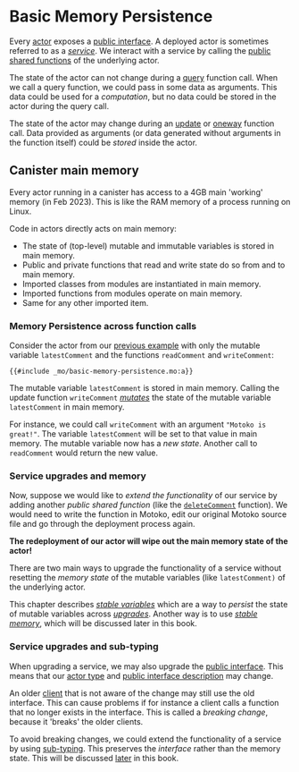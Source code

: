 # Basic Memory Persistence
Every [actor](/internet-computer-programming-concepts/actors.html) exposes a [public interface](/internet-computer-programming-concepts/async-data/candid.html#actor-interfaces). A deployed actor is sometimes referred to as a [*service*](/internet-computer-programming-concepts/async-data/candid.html#actor-interfaces). We interact with a service by calling the [public shared functions](/internet-computer-programming-concepts/actors.html#public-shared-functions-in-actors) of the underlying actor. 

The state of the actor can not change during a [query](/internet-computer-programming-concepts/actors.html#public-shared-query) function call. When we call a query function, we could pass in some data as arguments. This data could be used for a *computation*, but no data could be stored in the actor during the query call. 

The state of the actor may change during an [update](/internet-computer-programming-concepts/actors.html#public-shared-update) or [oneway](/internet-computer-programming-concepts/actors.html#public-shared-oneway) function call. Data provided as arguments (or data generated without arguments in the function itself) could be *stored* inside the actor.

## Canister main memory
Every actor running in a canister has access to a 4GB main 'working' memory (in Feb 2023). This is like the RAM memory of a process running on Linux. 

Code in actors directly acts on main memory:
- The state of (top-level) mutable and immutable variables is stored in main memory. 
- Public and private functions that read and write state do so from and to main memory.
- Imported classes from modules are instantiated in main memory. 
- Imported functions from modules operate on main memory.
- Same for any other imported item.  

### Memory Persistence across function calls
Consider the actor from our [previous example](/internet-computer-programming-concepts/actors.html#a-simple-actor) with only the mutable variable `latestComment` and the functions `readComment` and `writeComment`:
```motoko
{{#include _mo/basic-memory-persistence.mo:a}}
```

The mutable variable `latestComment` is stored in main memory. Calling the update function `writeComment` [*mutates*](/common-programming-concepts/mutability.html) the state of the mutable variable `latestComment` in main memory. 

For instance, we could call `writeComment` with an argument `"Motoko is great!"`. The variable `latestComment` will be set to that value in main memory. The mutable variable now has a *new state*. Another call to `readComment` would return the new value.  

 

### Service upgrades and memory
Now, suppose we would like to *extend the functionality* of our service by adding another *public shared function* (like the [`deleteComment`](/internet-computer-programming-concepts/actors.html#a-simple-actor) function). We would need to write the function in Motoko, edit our original Motoko source file and go through the deployment process again. 

**The redeployment of our actor will wipe out the main memory state of the actor!**

There are two main ways to upgrade the functionality of a service without resetting the *memory state* of the mutable variables (like `latestComment)` of the underlying actor. 

This chapter describes [*stable variables*](/internet-computer-programming-concepts/basic-memory-persistence/stable-variables.html) which are a way to *persist* the state of mutable variables across [*upgrades*](/internet-computer-programming-concepts/basic-memory-persistence/simple-upgrades.html). Another way is to use [*stable memory*](/advanced-concepts/scalability/stable-storage.html), which will be discussed later in this book. 

### Service upgrades and sub-typing
When upgrading a service, we may also upgrade the [public interface](/internet-computer-programming-concepts/async-data/candid.html#actor-interfaces). This means that our [actor type](/internet-computer-programming-concepts/actors.html#actor-type) and [public interface description](/internet-computer-programming-concepts/async-data/candid.html#actor-interfaces) may change.

An older [client](/internet-computer-programming-concepts/actors/canister-calling.html) that is not aware of the change may still use the old interface. This can cause problems if for instance a client calls a function that no longer exists in the interface. This is called a *breaking change*, because it 'breaks' the older clients. 

To avoid breaking changes, we could extend the functionality of a service by using [sub-typing](/advanced-types/subtyping.html). This preserves the *interface* rather than the memory state. This will be discussed [later](/advanced-types/subtyping.html) in this book. 
